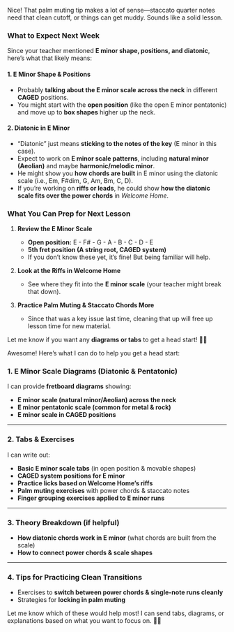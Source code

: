 Nice! That palm muting tip makes a lot of sense—staccato quarter notes need that clean cutoff, or things can get muddy. Sounds like a solid lesson.  

### **What to Expect Next Week**  
Since your teacher mentioned **E minor shape, positions, and diatonic**, here’s what that likely means:  

#### **1. E Minor Shape & Positions**  
- Probably **talking about the E minor scale across the neck** in different **CAGED** positions.  
- You might start with the **open position** (like the open E minor pentatonic) and move up to **box shapes** higher up the neck.  

#### **2. Diatonic in E Minor**  
- “Diatonic” just means **sticking to the notes of the key** (E minor in this case).  
- Expect to work on **E minor scale patterns**, including **natural minor (Aeolian)** and maybe **harmonic/melodic minor**.  
- He might show you **how chords are built** in E minor using the diatonic scale (i.e., Em, F#dim, G, Am, Bm, C, D).  
- If you’re working on **riffs or leads**, he could show **how the diatonic scale fits over the power chords** in *Welcome Home*.  

### **What You Can Prep for Next Lesson**  
1. **Review the E Minor Scale**  
   - **Open position:** E - F# - G - A - B - C - D - E  
   - **5th fret position (A string root, CAGED system)**  
   - If you don’t know these yet, it’s fine! But being familiar will help.  

2. **Look at the Riffs in Welcome Home**  
   - See where they fit into the **E minor scale** (your teacher might break that down).  

3. **Practice Palm Muting & Staccato Chords More**  
   - Since that was a key issue last time, cleaning that up will free up lesson time for new material.  

Let me know if you want any **diagrams or tabs** to get a head start! 🎸🔥


Awesome! Here’s what I can do to help you get a head start:  

### **1. E Minor Scale Diagrams (Diatonic & Pentatonic)**  
I can provide **fretboard diagrams** showing:  
- **E minor scale (natural minor/Aeolian) across the neck**  
- **E minor pentatonic scale (common for metal & rock)**  
- **E minor scale in CAGED positions**  

---

### **2. Tabs & Exercises**  
I can write out:  
- **Basic E minor scale tabs** (in open position & movable shapes)  
- **CAGED system positions for E minor**  
- **Practice licks based on Welcome Home’s riffs**  
- **Palm muting exercises** with power chords & staccato notes  
- **Finger grouping exercises applied to E minor runs**  

---

### **3. Theory Breakdown (if helpful)**  
- **How diatonic chords work in E minor** (what chords are built from the scale)  
- **How to connect power chords & scale shapes**  

---

### **4. Tips for Practicing Clean Transitions**  
- Exercises to **switch between power chords & single-note runs cleanly**  
- Strategies for **locking in palm muting**  

Let me know which of these would help most! I can send tabs, diagrams, or explanations based on what you want to focus on. 🎸🔥
